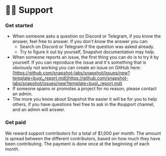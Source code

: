 # 🙋‍♂️ Support

### Get started

* When someone asks a question on Discord or Telegram, if you know the answer, feel free to answer. If you don't know the answer you can:
  * Search on Discord or Telegram if the question was asked already.&#x20;
  * Try to figure it out by yourself, Snapshot documentation may help.
* When someone reports an issue, the first thing you can do is to try it by yourself. If you can reproduce the issue and it's something that is obviously not working you can create an issue on GitHub here: [https://github.com/snapshot-labs/snapshot/issues/new?template=bug\_report.md](https://github.com/snapshot-labs/snapshot/issues/new?template=bug\_report.md)
* If someone spams or promotes a project for no reason, please contact an admin.
* The more you know about Snapshot the easier it will be for you to help others, if you have questions feel free to ask in the #support channel, and an admin will answer.

### Get paid

We reward support contributors for a total of $1,000 per month. The amount is spread between the different contributors, based on how much they have been contributing. The payment is done once at the beginning of each month.
